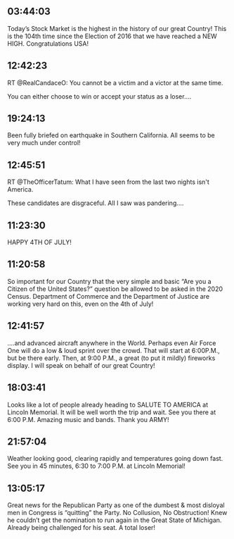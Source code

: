 ## 03:44:03
Today’s Stock Market is the highest in the history of our great Country! This is the 104th time since the Election of 2016 that we have reached a NEW HIGH. Congratulations USA!
## 12:42:23
RT @RealCandaceO: You cannot be a victim and a victor at the same time. 

You can either choose to win or accept your status as a loser.…
## 19:24:13
Been fully briefed on earthquake in Southern California. All seems to be very much under control!
## 12:45:51
RT @TheOfficerTatum: What I have seen from the last two nights isn't America.

These candidates are disgraceful. All I saw was pandering.…
## 11:23:30
HAPPY 4TH OF JULY!
## 11:20:58
So important for our Country that the very simple and basic “Are you a Citizen of the United States?” question be allowed to be asked in the 2020 Census. Department of Commerce and the Department of Justice are working very hard on this, even on the 4th of July!
## 12:41:57
....and advanced aircraft anywhere in the World. Perhaps even Air Force One will do a low &amp; loud sprint over the crowd. That will start at 6:00P.M., but be there early. Then, at 9:00 P.M., a great (to put it mildly) fireworks display. I will speak on behalf of our great Country!
## 18:03:41
Looks like a lot of people already heading to SALUTE TO AMERICA at Lincoln Memorial. It will be well worth the trip and wait. See you there at 6:00 P.M. Amazing music and bands. Thank you ARMY!
## 21:57:04
Weather looking good, clearing rapidly and temperatures going down fast. See you in 45 minutes, 6:30 to 7:00 P.M. at Lincoln Memorial!
## 13:05:17
Great news for the Republican Party as one of the dumbest &amp; most disloyal men in Congress is “quitting” the Party. No Collusion, No Obstruction! Knew he couldn’t get the nomination to run again in the Great State of Michigan. Already being challenged for his seat. A total loser!
